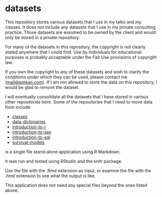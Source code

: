 # datasets

This repository stores various datasets that I use in my talks and my classes. It does not include any datasets that I use in my private consulting practice. Those datasets are assumed to be owned by the client and would only be stored in a private repository.

For many of the datasets in this repository, the copyright is not clearly stated anywhere that I could find. Use by individuals for educational purposes is probably acceptable under the Fair Use provisions of copyright law.

If you own the copyright to any of these datasets and wish to clarify the conditions under which they can be used, please contact me (mail@pmean.com). If I am not allowed to store the data on this repository, I would be glad to remove the dataset.

I will eventually consolidate all the datasets that I have stored in various other repositories here. Some of the repositories that I need to move data from include

-   [classes][cla]
-   [data-dictonaries][dat]
-   [introduction-to-r][inr]
-   [introduction-to-sas][isa]
-   [introduction-to-sql][isq]
-   [survival-models][sur]

[cla]: https://github.com/pmean/classes
[dat]: https://github.com/pmean/data-dictionaries
[inr]: https://github.com/pmean/introduction-to-r
[isa]: https://github.com/pmean/introduction-to-sas
[isq]: https://github.com/pmean/introduction-to-sql
[sur]: https://github.com/pmean/survival-models

is a single file stand-alone application using R Markdown.

It was run and tested using RStudio and the knitr package.

Use the file with the .Rmd extension as input, or examine the
file with the .html extension to see what the output is like.

This application does not need any special files beyond the
ones listed above.
